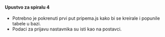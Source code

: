 #### Upustvo za spiralu 4
- Potrebno je pokrenuti prvi put pripema.js kako bi se kreirale i popunile tabele u bazi.
- Podaci za prijavu nastavnika su isti kao na postavci.